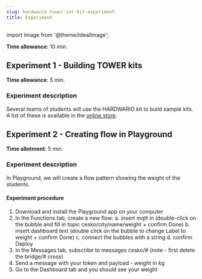 ```yaml
---
slug: hardwario-tower-iot-kit-experiment
title: Experiment
---
```

import Image from '@theme/IdealImage';

**Time allowance**: 10 min.

## Experiment 1 - Building TOWER kits

**Time allowance**: 5 min.

### Experiment description

Several teams of students will use the HARDWARIO kit to build sample kits. A list of these is available in the [online store](https://www.hardwario.store/cz/tower).

## Experiment 2 - Creating flow in Playground

**Time allotment**: 5 min.

### Experiment description

In Playground, we will create a flow pattern showing the weight of the students.

#### Experiment procedure

1. Download and install the Playground app on your computer
2. In the Functions tab, create a new flow:
    a. insert mqtt in (double-click on the bubble and fill in topic cesko/city/name/weight + confirm Done)
    b. insert dashboard text (double click on the bubble to change Label to weight + confirm Done)
    c. connect the bubbles with a string
    d. confirm Deploy
3. In the Messages tab, subscribe to messages cesko/# (note - first delete the bridge/# cross)
4. Send a message with your token and payload - weight in kg
5. Go to the Dashboard tab and you should see your weight

<div class="container">
  <div class="row">
    <Image img={require('./tower-experiment-1.avif')}/>
  </div>
</div>

<div class="container">
  <div class="row">
    <Image img={require('./tower-experiment-2.webp')}/>
  </div>
</div>